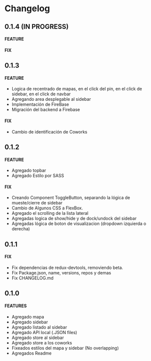 Changelog
=========
0.1.4 (IN PROGRESS)
-----
#### FEATURE
#### FIX


0.1.3
-----
#### FEATURE
* Logica de recentrado de mapas, en el click del pin, en el click de sidebar, en el click de navbar
* Agregando area desplegable al sidebar
* Implementación de FireBase
* Migración del backend a Firebase
#### FIX
* Cambio de identificación de Coworks

0.1.2
-----
#### FEATURE
* Agregado topbar
* Agregado Estilo por SASS
#### FIX
* Creando Component ToggleButton, separando la lógica de mueste/cierre de sidebar
* Cambio de Algunos CSS a FlexBox.
* Agregado el scrolling de la lista lateral
* Agregadas logica de show/hide y de dock/undock del sidebar
* Agregadas lógica de boton de visualizacion (dropdown izquierda o derecha)

0.1.1
-----
#### FIX
* Fix dependencias de redux-devtools, removiendo beta.
* Fix Package.json, name, versions, repos y demas
* Fix CHANGELOG.md



0.1.0
-----
#### FEATURES
* Agregado mapa
* Agregado sidebar
* Agregado listado al sidebar
* Agregado API local (.JSON files)
* Agregado store al sidebar
* Agregado store a los coworks
* Fixeados estilos del mapa y sidebar (No overlapping)
* Agregados Readme
